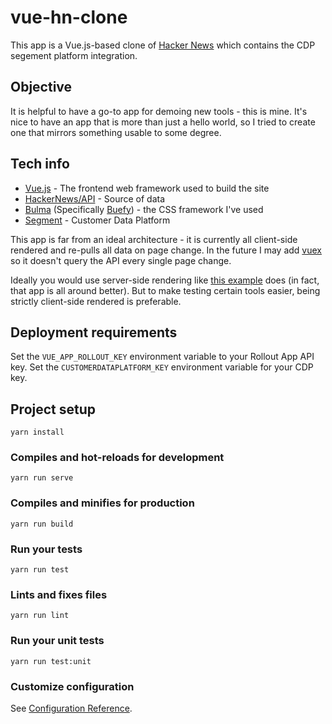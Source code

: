 # vue-hn-clone

This app is a Vue.js-based clone of [Hacker News](https://hn.ycombinator.com) which contains the CDP segement platform integration.

## Objective

It is helpful to have a go-to app for demoing new tools - this is mine. It's nice to have an app that is more than just a hello world, so I tried to create one that mirrors something usable to some degree.

## Tech info

* [Vue.js](https://vuejs.org/) - The frontend web framework used to build the site
* [HackerNews/API](https://github.com/HackerNews/API) - Source of data
* [Bulma](https://bulma.io) (Specifically [Buefy](https://buefy.org)) - the CSS framework I've used
* [Segment](https://segment.com) - Customer Data Platform

This app is far from an ideal architecture - it is currently all client-side rendered and re-pulls all data on page change.
In the future I may add [vuex](https://vuex.vuejs.org/) so it doesn't query the API every single page change.

Ideally you would use server-side rendering like [this example](https://github.com/vuejs/vue-hackernews-2.0) does (in fact, that app is all around better).
But to make testing certain tools easier, being strictly client-side rendered is preferable.


## Deployment requirements

Set the `VUE_APP_ROLLOUT_KEY` environment variable to your Rollout App API key.
Set the `CUSTOMERDATAPLATFORM_KEY` environment variable for your CDP key.


## Project setup
```
yarn install
```

### Compiles and hot-reloads for development
```
yarn run serve
```

### Compiles and minifies for production
```
yarn run build
```

### Run your tests
```
yarn run test
```

### Lints and fixes files
```
yarn run lint
```

### Run your unit tests
```
yarn run test:unit
```

### Customize configuration
See [Configuration Reference](https://cli.vuejs.org/config/).
